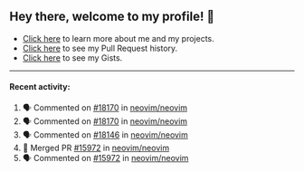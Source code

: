 ## Hey there, welcome to my profile! 👋

- [Click here](https://seandewar.github.io/) to learn more about me and my projects.
- [Click here](https://github.com/search?p=1&q=author%3Aseandewar+is%3Apr) to see my Pull Request history.
- [Click here](https://gist.github.com/seandewar) to see my Gists.

---

#### Recent activity:

<!--START_SECTION:activity-->
1. 🗣 Commented on [#18170](https://github.com/neovim/neovim/issues/18170) in [neovim/neovim](https://github.com/neovim/neovim)
2. 🗣 Commented on [#18170](https://github.com/neovim/neovim/issues/18170) in [neovim/neovim](https://github.com/neovim/neovim)
3. 🗣 Commented on [#18146](https://github.com/neovim/neovim/issues/18146) in [neovim/neovim](https://github.com/neovim/neovim)
4. 🎉 Merged PR [#15972](https://github.com/neovim/neovim/pull/15972) in [neovim/neovim](https://github.com/neovim/neovim)
5. 🗣 Commented on [#15972](https://github.com/neovim/neovim/issues/15972) in [neovim/neovim](https://github.com/neovim/neovim)
<!--END_SECTION:activity-->
